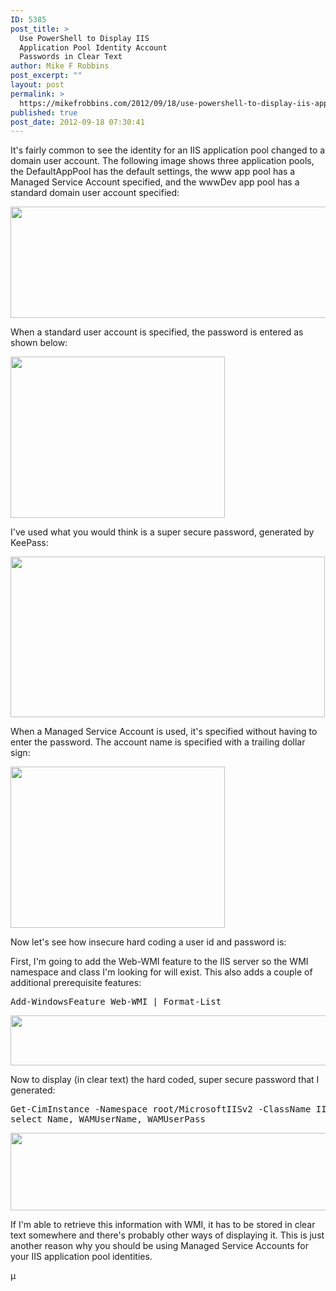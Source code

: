 ```yaml
---
ID: 5385
post_title: >
  Use PowerShell to Display IIS
  Application Pool Identity Account
  Passwords in Clear Text
author: Mike F Robbins
post_excerpt: ""
layout: post
permalink: >
  https://mikefrobbins.com/2012/09/18/use-powershell-to-display-iis-application-pool-identity-account-passwords-in-clear-text/
published: true
post_date: 2012-09-18 07:30:41
---
```

It's fairly common to see the identity for an IIS application pool changed to a domain user account. The following image shows three application pools, the DefaultAppPool has the default settings, the www app pool has a Managed Service Account specified, and the wwwDev app pool has a standard domain user account specified:

<a href="http://mikefrobbins.com/wp-content/uploads/2012/09/apppool-identity1.jpg"><img class="alignnone size-full wp-image-5386" title="apppool-identity1" alt="" src="http://mikefrobbins.com/wp-content/uploads/2012/09/apppool-identity1.jpg" width="515" height="178" /></a>

When a standard user account is specified, the password is entered as shown below:

<a href="http://mikefrobbins.com/wp-content/uploads/2012/09/apppool-identity2.jpg"><img class="alignnone size-full wp-image-5387" title="apppool-identity2" alt="" src="http://mikefrobbins.com/wp-content/uploads/2012/09/apppool-identity2.jpg" width="343" height="258" /></a>

I've used what you would think is a super secure password, generated by KeePass:

<a href="http://mikefrobbins.com/wp-content/uploads/2012/09/apppool-identity3.jpg"><img class="alignnone size-full wp-image-5388" title="apppool-identity3" alt="" src="http://mikefrobbins.com/wp-content/uploads/2012/09/apppool-identity3.jpg" width="503" height="257" /></a>

When a Managed Service Account is used, it's specified without having to enter the password. The account name is specified with a trailing dollar sign:

<a href="http://mikefrobbins.com/wp-content/uploads/2012/09/apppool-identity4.jpg"><img class="alignnone size-full wp-image-5389" title="apppool-identity4" alt="" src="http://mikefrobbins.com/wp-content/uploads/2012/09/apppool-identity4.jpg" width="343" height="258" /></a>

Now let's see how insecure hard coding a user id and password is:

First, I'm going to add the Web-WMI feature to the IIS server so the WMI namespace and class I'm looking for will exist. This also adds a couple of additional prerequisite features:
<pre class="lang:ps decode:true">Add-WindowsFeature Web-WMI | Format-List</pre>
<a href="http://mikefrobbins.com/wp-content/uploads/2012/09/apppool-identity5.jpg"><img class="alignnone size-full wp-image-5390" title="apppool-identity5" alt="" src="http://mikefrobbins.com/wp-content/uploads/2012/09/apppool-identity5.jpg" width="640" height="80" /></a>

Now to display (in clear text) the hard coded, super secure password that I generated:
<pre class="lang:ps decode:true">Get-CimInstance -Namespace root/MicrosoftIISv2 -ClassName IIsApplicationPoolSetting -Property Name, WAMUserName, WAMUserPass |
select Name, WAMUserName, WAMUserPass</pre>
<a href="http://mikefrobbins.com/wp-content/uploads/2012/09/apppool-identity6.jpg"><img class="alignnone size-full wp-image-5391" title="apppool-identity6" alt="" src="http://mikefrobbins.com/wp-content/uploads/2012/09/apppool-identity6.jpg" width="587" height="124" /></a>

If I'm able to retrieve this information with WMI, it has to be stored in clear text somewhere and there's probably other ways of displaying it. This is just another reason why you should be using Managed Service Accounts for your IIS application pool identities.

µ